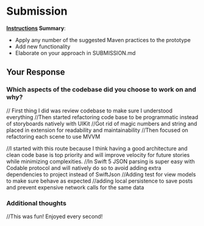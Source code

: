 # Submission

**[Instructions](./INSTRUCTIONS.md) Summary**:
* Apply any number of the suggested Maven practices to the prototype 
* Add new functionality
* Elaborate on your approach in SUBMISSION.md

## Your Response

### Which aspects of the codebase did you choose to work on and why?

// First thing I did was review codebase to make sure I understood everything
//Then started refactoring code base to be programmatic instead of storyboards natively with UIKit
//Got rid of magic numbers and string and placed in extension for readability and maintainability
//Then focused on refactoring each scene to use MVVM

//I started with this route because I think having a good architecture and clean code base is top priority and will improve velocity for future stories while minimizing complexities.
//In Swift 5 JSON parsing is super easy with Codable protocol and will natively do so to avoid adding extra dependencies to project instead of SwiftJson
//Adding test for view models to make sure behave as expected
//adding local persistence to save posts and prevent expensive network calls for the same data

### Additional thoughts

//This was fun! Enjoyed every second!

